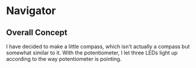 # Navigator
## Overall Concept
I have decided to make a little compass, which isn't actually a compass but somewhat similar to it. With the potentiometer, I let three LEDs light up according to the way potentiometer is pointing.
